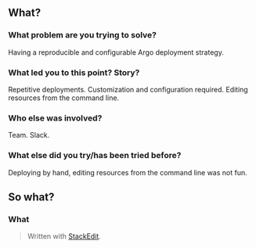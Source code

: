 
## What?
### What problem are you trying to solve?
Having a reproducible and configurable Argo deployment strategy.

### What led you to this point? Story?
Repetitive deployments.
Customization and configuration required.
Editing resources from the command line.

### Who else was involved?
Team.
Slack.

### What else did you try/has been tried before?
Deploying by hand, editing resources from the command line was not fun.

## So what?
### What

> Written with [StackEdit](https://stackedit.io/).
<!--stackedit_data:
eyJoaXN0b3J5IjpbLTU1NjExODU5MiwtMjEzMzcyMTUxNSw3Mz
A5OTgxMTZdfQ==
-->